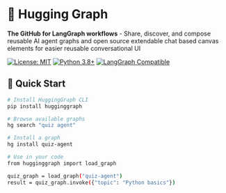 # 🤗 Hugging Graph

**The GitHub for LangGraph workflows** - Share, discover, and compose reusable AI agent graphs and open source extendable chat based canvas elements for easier reusable conversational UI

[![License: MIT](https://img.shields.io/badge/License-MIT-yellow.svg)](https://opensource.org/licenses/MIT)
[![Python 3.8+](https://img.shields.io/badge/python-3.8+-blue.svg)](https://www.python.org/downloads/)
[![LangGraph Compatible](https://img.shields.io/badge/LangGraph-compatible-green.svg)](https://langchain-ai.github.io/langgraph/)

## 🚀 Quick Start

```bash
# Install HuggingGraph CLI
pip install hugginggraph

# Browse available graphs
hg search "quiz agent"

# Install a graph
hg install quiz-agent

# Use in your code
from hugginggraph import load_graph

quiz_graph = load_graph("quiz-agent")
result = quiz_graph.invoke({"topic": "Python basics"})
